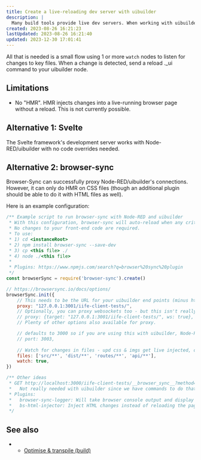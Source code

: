 ```yaml
---
title: Create a live-reloading dev server with uibuilder
description: |
  Many build tools provide live dev servers. When working with uibuilder, we can craft that in Node-RED!
created: 2023-08-26 16:21:23
lastUpdated: 2023-08-26 16:21:40
updated: 2023-12-30 17:01:41
---
```


All that is needed is a small flow using 1 or more `watch` nodes to listen for changes to key files. When a change is detected, send a reload ._ui command to your uibuilder node.

## Limitations

* No "HMR". HMR injects changes into a live-running browser page without a reload. This is not currently possible.

## Alternative 1: Svelte

The Svelte framework's development server works with Node-RED/uibuilder with no code overrides needed.

## Alternative 2: browser-sync

Browser-Sync can successfully proxy Node-RED/uibuilder's connections. However, it can only do HMR on CSS files (though an additional plugin should be able to do it with HTML files as well).

Here is an example configuration:

```javascript
/** Example script to run browser-sync with Node-RED and uibuilder
 * With this configuration, browser-sync will auto-reload when any critical files change.
 * No changes to your front-end code are required.
 * To use:
 * 1) cd <instanceRoot>
 * 2) npm install browser-sync --save-dev
 * 3) cp <this file> ./
 * 4) node ./<this file>
 * 
 * Plugins: https://www.npmjs.com/search?q=browser%20sync%20plugin
 */
const browserSync = require('browser-sync').create()

// https://browsersync.io/docs/options/
browserSync.init({
    // This needs to be the URL for your uibuilder end points (minus http(s):// on the front)
    proxy: "127.0.0.1:3001/iife-client-tests/",
    // Optionally, you can proxy websockets too - but this isn't really needed:
    // proxy: {target: "127.0.0.1:3001/iife-client-tests/", ws: true},
    // Plenty of other options also available for proxy.

    // defaults to 3000 so if you are using this with uibuilder, Node-RED, etc, then change here
    // port: 3003,
    
    // Watch for changes in files - upd css & imgs get live injected, other files cause page reload
    files: ['src/**', 'dist/**', 'routes/**', 'api/**'],
    watch: true,
})

/** Other ideas
 * GET http://localhost:3000/iife-client-tests/__browser_sync__?method=reload - will trigger a reload on that page
 *   Not really needed with uibuilder since we have commands to do that.
 * Plugins:
 *   browser-sync-logger: Will take browser console output and display on the console where browser-sync started
 *   bs-html-injector: Inject HTML changes instead of reloading the page
 */

```

## See also

* * [Optimise & transpile (build)](front-end-builds.md)
